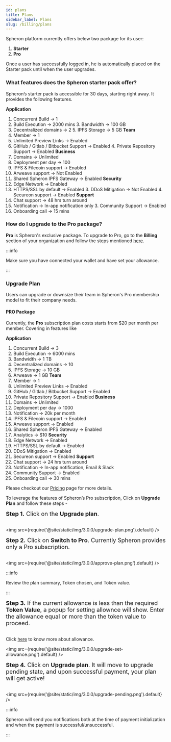 ```yaml
---
id: plans
title: Plans
sidebar_label: Plans
slug: /billing/plans
---
```


Spheron platform currently offers below two package for its user:

1. <b>Starter</b>
2. <b>Pro</b>

Once a user has successfully logged in, he is automatically placed on the Starter pack until when the user upgrades.

### What features does the Spheron starter pack offer?

Spheron’s starter pack is accessible for 30 days, starting right away. It provides the following features.

<b>Application</b>
1. Concurrent Build → 1
2. Build Execution → 2000 mins 3. Bandwidth → 100 GB
3. Decentralized domains → 2 5. IPFS Storage → 5 GB
<b>Team</b>
1. Member → 1
2. Unlimited Preview Links → Enabled
3. GitHub / Gitlab / Bitbucket Support → Enabled 4. Private Repository Support → Enabled
<b>Business</b>
1. Domains → Unlimited
2. Deployment per day → 100
3. IPFS & Filecoin support → Enabled
4. Arweave support → Not Enabled
5. Shared Spheron IPFS Gateway → Enabled
<b>Security</b>
1. Edge Network → Enabled
2. HTTPS/SSL by default → Enabled 3. DDoS Mitigation → Not Enabled 4. Secureon support → Enabled
<b>Support</b>
1. Chat support → 48 hrs turn around
2. Notification → In-app notification only 3. Community Support → Enabled
4. Onboarding call → 15 mins

### How do I upgrade to the Pro package?

**Pro** is Spheron's exclusive package. To upgrade to Pro, go to the **Billing** section of your organization and follow the steps mentioned [here](/quick-start/upgrade-plan#upgrade-plan).

:::info

Make sure you have connected your wallet and have set your allowance.

:::

### Upgrade Plan

Users can upgrade or downsize their team in Spheron's Pro membership model to fit their company needs.

#### PRO Package

Currently, the <b>Pro</b> subscription plan costs starts from $20 per month per member. Covering in features like

<b>Application</b>
1. Concurrent Build → 3
2. Build Execution → 6000 mins 
3. Bandwidth → 1 TB 
4. Decentralized domains → 10 
5. IPFS Storage → 10 GB 
6. Arweave → 1 GB 
<b>Team</b>
1. Member → 1 
2. Unlimited Preview Links → Enabled
3. GitHub / Gitlab / Bitbucket Support → Enabled
4. Private Repository Support → Enabled
<b>Business</b>
1. Domains → Unlimited
2. Deployment per day → 1000
3. Notification → 20k per month
4. IPFS & Filecoin support → Enabled
5. Arweave support → Enabled
6. Shared Spheron IPFS Gateway → Enabled
7. Analytics → $10
<b>Security</b>
1. Edge Network → Enabled
2. HTTPS/SSL by default → Enabled
3. DDoS Mitigation → Enabled
4. Secureon support → Enabled
<b>Support</b>
1. Chat support → 24 hrs turn around
2. Notification → In-app notification, Email & Slack
3. Community Support → Enabled
4. Onboarding call → 30 mins

Please checkout our [Pricing](https://spheron.network/pricing) page for more details.

To leverage the features of Spheron’s Pro subscription, Click on <b>Upgrade Plan</b> and follow these steps -

<font size="4"> <b>Step 1.</b> Click on the <b>Upgrade plan</b>. </font> <br/><br/>

<img src={require('@site/static/img/3.0.0/upgrade-plan.png').default} />

<font size="4"> <b>Step 2.</b> Click on <b>Switch to Pro</b>. Currently Spheron provides only a Pro subscription. </font> <br/><br/>

<img src={require('@site/static/img/3.0.0/approve-plan.png').default} />

:::info

Review the plan summary, Token chosen, and Token value.

:::

<font size="4"> <b>Step 3.</b> If the current allowance is less than the required <b>Token Value</b>, a popup for setting allownce will show. Enter the allowance equal or more than the token value to proceed.</font> <br/><br/>

Click [here](/quick-start/configuring-wallet#allowance) to know more about allowance.

<img src={require('@site/static/img/3.0.0/upgrade-set-allowance.png').default} />

<font size="4"> <b>Step 4.</b> Click on <b>Upgrade plan</b>. It will move to upgrade pending state, and upon successful payment, your plan will get active! </font> <br/><br/>

<img src={require('@site/static/img/3.0.0/upgrade-pending.png').default} />

:::info

Spheron will send you notifications both at the time of payment initialization and when the payment is successful/unsuccessful.

:::